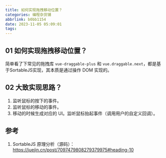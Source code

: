 ```yaml
---
title: 如何实现拖拽移动位置？
categories: 编程杂货铺
abbrlink: b0bb1154
date: 2023-11-05 05:09:01
tags:
---
```


## 01 如何实现拖拽移动位置？

简单看了下常见的拖拽库 `vue-draggable-plus` 和 `vue.draggable.next`，都是基于SortableJS实现，其本质是通过操作 DOM 实现的。

## 02 大致实现思路？

1. 监听鼠标的按下的事件。
1. 监听鼠标的移动的事件。
1. 移动的时候生成对应的 UI。监听鼠标抬起事件（调用用户的自定义回调）。

## 参考

1. SortableJS 原理分析（源码）：https://juejin.cn/post/7097479808279379975#heading-10